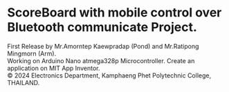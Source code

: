 # ScoreBoard with mobile control over Bluetooth communicate Project.<br>
First Release by Mr.Amorntep Kaewpradap (Pond) and Mr.Ratipong Mingmorn (Arm).<br>
Working on Arduino Nano atmega328p Microcontroller. Create an application on MIT App Inventor.<br> 
© 2024 Electronics Department, Kamphaeng Phet Polytechnic College, THAILAND.
